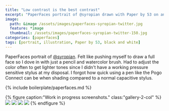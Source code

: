 ```yaml
---
title: "Low contrast is the best contrast"
excerpt: "PaperFaces portrait of @syropian drawn with Paper by 53 on an iPad."
image: 
  path: &image /assets/images/paperfaces-syropian-twitter.jpg 
  feature: *image
  thumbnail: /assets/images/paperfaces-syropian-twitter-150.jpg
categories: [paperfaces]
tags: [portrait, illustration, Paper by 53, black and white]
---
```


PaperFaces portrait of [@syropian](https://twitter.com/syropian). Felt like pushing myself to draw a full face so I dove in with just a pencil and watercolor brush. Had to adjust the color often to get lighter tones since I didn't have a working pressure sensitive stylus at my disposal. I forgot how quick using a pen like the Pogo Connect can be when shading compared to a normal capacitive stylus.

{% include boilerplate/paperfaces.md %}

{% figure caption:"Work in progress screenshots." class:"gallery-2-col" %}
[![](/assets/images/paperfaces-syropian-process-1-600.jpg)](/assets/images/paperfaces-syropian-process-1-lg.jpg)
[![](/assets/images/paperfaces-syropian-process-2-600.jpg)](/assets/images/paperfaces-syropian-process-2-lg.jpg)
[![](/assets/images/paperfaces-syropian-process-3-600.jpg)](/assets/images/paperfaces-syropian-process-3-lg.jpg)
[![](/assets/images/paperfaces-syropian-process-4-600.jpg)](/assets/images/paperfaces-syropian-process-4-lg.jpg)
{% endfigure %}
